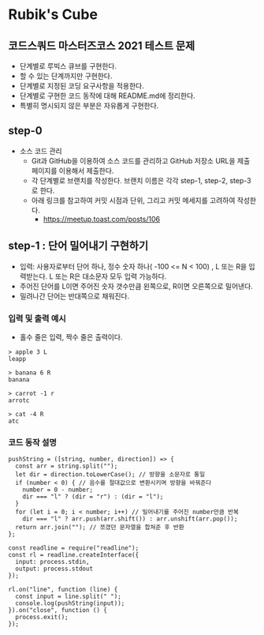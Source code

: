 # Rubik's Cube

## 코드스쿼드 마스터즈코스 2021 테스트 문제
- 단계별로 루빅스 큐브를 구현한다.
- 할 수 있는 단계까지만 구현한다.
- 단계별로 지정된 코딩 요구사항을 적용한다.
- 단계별로 구현한 코드 동작에 대해 README.md에 정리한다.
- 특별히 명시되지 않은 부분은 자유롭게 구현한다.

## step-0
- 소스 코드 관리
    - Git과 GitHub을 이용하여 소스 코드를 관리하고 GitHub 저장소 URL을 제출 페이지를 이용해서 제출한다.
    - 각 단계별로 브랜치를 작성한다. 브랜치 이름은 각각 step-1, step-2, step-3 로 한다.
    - 아래 링크를 참고하여 커밋 시점과 단위, 그리고 커밋 메세지를 고려하여 작성한다.
        - https://meetup.toast.com/posts/106

## step-1 : 단어 밀어내기 구현하기
- 입력: 사용자로부터 단어 하나, 정수 숫자 하나( -100 <= N < 100) , L 또는 R을 입력받는다. L 또는 R은 대소문자 모두 입력 가능하다.
- 주어진 단어를 L이면 주어진 숫자 갯수만큼 왼쪽으로, R이면 오른쪽으로 밀어낸다.
- 밀려나간 단어는 반대쪽으로 채워진다.

### 입력 및 출력 예시
- 홀수 줄은 입력, 짝수 줄은 출력이다.
```
> apple 3 L 
leapp

> banana 6 R
banana

> carrot -1 r
arrotc

> cat -4 R
atc
```
### 코드 동작 설명
```
pushString = ([string, number, direction]) => {
  const arr = string.split("");
  let dir = direction.toLowerCase(); // 방향을 소문자로 통일
  if (number < 0) { // 음수를 절대값으로 변환시키며 방향을 바꿔준다
    number = 0 - number;
    dir === "l" ? (dir = "r") : (dir = "l");
  }
  for (let i = 0; i < number; i++) // 밀어내기를 주어진 number만큼 반복
    dir === "l" ? arr.push(arr.shift()) : arr.unshift(arr.pop());
  return arr.join(""); // 쪼갰던 문자열을 합쳐준 후 반환
};

const readline = require("readline");
const rl = readline.createInterface({
  input: process.stdin,
  output: process.stdout
});

rl.on("line", function (line) {
  const input = line.split(" ");
  console.log(pushString(input));
}).on("close", function () {
  process.exit();
});
```